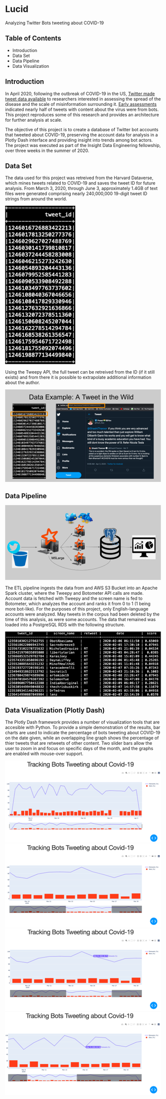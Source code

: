 # Lucid
Analyzing Twitter Bots tweeting about COVID-19

## Table of Contents
* Introduction
* Data Set
* Data Pipeline
* Data Visualization

## Introduction
In April 2020, following the outbreak of COVID-19 in the US, [Twitter made tweet data available](https://www.reuters.com/article/us-health-coronavirus-twitter-data/twitter-opens-up-data-for-researchers-to-study-covid-19-tweets-idUSKBN22B2Q1) to researchers interested in assessing the spread of the disease and the scale of misinformation surrounding it. [Early assessments](https://www.cbsnews.com/news/bots-account-for-nearly-half-of-twitter-accounts-spreading-coronavirus-misinformation-researchers-say/) indicated nearly half of tweets with content about the virus were from bots. This project reproduces some of this research and provides an architecture for further analysis at scale.

The objective of this project is to create a database of Twitter bot accounts that tweeted about COVID-19, preserving the account data for analysis in a Plotly Dash interface and providing insight into trends among bot actors. The project was executed as part of the Insight Data Engineering fellowship, over three weeks in the summer of 2020.

## Data Set
The data used for this project was retreived from the Harvard Dataverse, which mines tweets related to COVID-19 and saves the tweet ID for future analysis. From March 3, 2020, through June 3, approximately 1.4GB of text files were generated comprising nearly 240,000,000 19-digit tweet ID strings from around the world.  

![Tweet ID Example](/Images/Tweet_IDs.png)

Using the Tweepy API, the full tweet can be retreived from the ID (if it still exists) and from there it is possible to extrapolate additional information about the author.

![ID and Account Example](/Images/TweetID_and_Account.png)


## Data Pipeline

![](/Images/Pipeline_Architecture.png)

The ETL pipeline ingests the data from and AWS S3 Bucket into an Apache Spark cluster, where the Tweepy and Botometer API calls are made. Account data is fetched with Tweepy and the screen name is fed to Botometer, which analyzes the account and ranks it from 0 to 1 (1 being more bot-like). For the purposes of this project, only English-language accounts were analyzed. May tweets in the corpus had been deleted by the time of this analysis, as were some accounts. The data that remained was loaded into a PostgreSQL RDS with the following structure.

![](/Images/Bot_RDS.png)

## Data Visualization (Plotly Dash)

The Plotly Dash framework provides a number of visualization tools that are accesible with Python. To provide a simple demonstration of the results, bar charts are used to indicate the percentage of bots tweeting about COVID-19 on the date given, while an overlapping line graph shows the percentage of thier tweets that are retweets of other content. Two slider bars allow the user to zoom in and focus on specific days of the month, and the graphs are enabled with mouse-over support.

![](/Images/Dash_01.png)
![](/Images/Dash_02.png)
![](/Images/Dash_03.png)
![](/Images/Dash_04.png)


